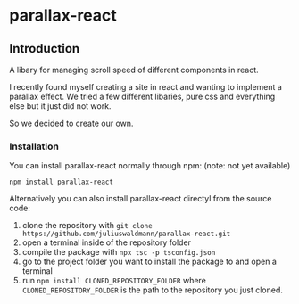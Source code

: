 # parallax-react

## Introduction

A libary for managing scroll speed of different components in react.

I recently found myself creating a site in react and wanting to implement a parallax effect.
We tried a few different libaries, pure css and everything else but it just did not work.

So we decided to create our own.

### Installation

You can install parallax-react normally through npm: (note: not yet available)

 `
 npm install parallax-react
 `

Alternatively you can also install parallax-react directyl from the source code:

1. clone the repository with `git clone https://github.com/juliuswaldmann/parallax-react.git`
2. open a terminal inside of the repository folder
3. compile the package with `npx tsc -p tsconfig.json`
4. go to the project folder you want to install the package to and open a terminal
5. run `npm install CLONED_REPOSITORY_FOLDER` where `CLONED_REPOSITORY_FOLDER` is the path to the repository you just cloned.

